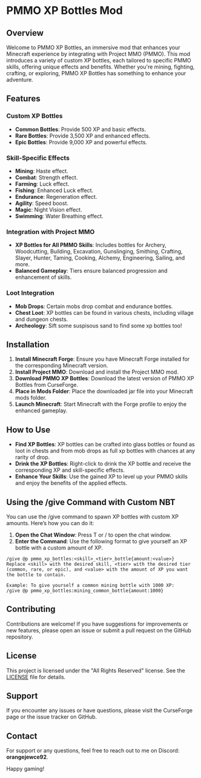 # PMMO XP Bottles Mod

## Overview

Welcome to PMMO XP Bottles, an immersive mod that enhances your Minecraft experience by integrating with Project MMO (PMMO). This mod introduces a variety of custom XP bottles, each tailored to specific PMMO skills, offering unique effects and benefits. Whether you're mining, fighting, crafting, or exploring, PMMO XP Bottles has something to enhance your adventure.

## Features

### Custom XP Bottles
- **Common Bottles**: Provide 500 XP and basic effects.
- **Rare Bottles**: Provide 3,500 XP and enhanced effects.
- **Epic Bottles**: Provide 9,000 XP and powerful effects.

### Skill-Specific Effects
- **Mining**: Haste effect.
- **Combat**: Strength effect.
- **Farming**: Luck effect.
- **Fishing**: Enhanced Luck effect.
- **Endurance**: Regeneration effect.
- **Agility**: Speed boost.
- **Magic**: Night Vision effect.
- **Swimming**: Water Breathing effect.

### Integration with Project MMO
- **XP Bottles for All PMMO Skills**: Includes bottles for Archery, Woodcutting, Building, Excavation, Gunslinging, Smithing, Crafting, Slayer, Hunter, Taming, Cooking, Alchemy, Engineering, Sailing, and more.
- **Balanced Gameplay**: Tiers ensure balanced progression and enhancement of skills.

### Loot Integration
- **Mob Drops**: Certain mobs drop combat and endurance bottles.
- **Chest Loot**: XP bottles can be found in various chests, including village and dungeon chests.
- **Archeology**: Sift some suspisous sand to find some xp bottles too!

## Installation

1. **Install Minecraft Forge**: Ensure you have Minecraft Forge installed for the corresponding Minecraft version.
2. **Install Project MMO**: Download and install the Project MMO mod.
3. **Download PMMO XP Bottles**: Download the latest version of PMMO XP Bottles from CurseForge.
4. **Place in Mods Folder**: Place the downloaded jar file into your Minecraft mods folder.
5. **Launch Minecraft**: Start Minecraft with the Forge profile to enjoy the enhanced gameplay.

## How to Use

- **Find XP Bottles**: XP bottles can be crafted into glass bottles or found as loot in chests and from mob drops as full xp bottles with chances at any rarity of drop.
- **Drink the XP Bottles**: Right-click to drink the XP bottle and receive the corresponding XP and skill-specific effects.
- **Enhance Your Skills**: Use the gained XP to level up your PMMO skills and enjoy the benefits of the applied effects.

## Using the /give Command with Custom NBT

You can use the /give command to spawn XP bottles with custom XP amounts. Here’s how you can do it:

1. **Open the Chat Window**: Press T or / to open the chat window.
2. **Enter the Command**: Use the following format to give yourself an XP bottle with a custom amount of XP.

```shell
/give @p pmmo_xp_bottles:<skill>_<tier>_bottle{amount:<value>}
Replace <skill> with the desired skill, <tier> with the desired tier (common, rare, or epic), and <value> with the amount of XP you want the bottle to contain.

Example: To give yourself a common mining bottle with 1000 XP:
/give @p pmmo_xp_bottles:mining_common_bottle{amount:1000}
```
## Contributing

Contributions are welcome! If you have suggestions for improvements or new features, please open an issue or submit a pull request on the GitHub repository.

## License

This project is licensed under the "All Rights Reserved" license. See the [LICENSE](LICENSE) file for details.

## Support

If you encounter any issues or have questions, please visit the CurseForge page or the issue tracker on GitHub.

## Contact

For support or any questions, feel free to reach out to me on Discord: **orangejewce92**.

Happy gaming!

